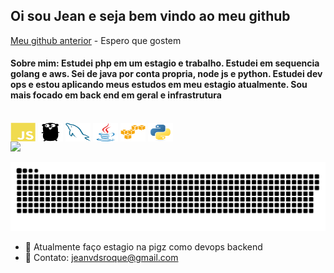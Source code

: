 ## Oi sou Jean e seja bem vindo ao meu github

[Meu github anterior](https://github.com/JeanVictor0) - Espero que gostem

#### Sobre mim: Estudei php em um estagio e trabalho. Estudei em sequencia golang e aws. Sei de java por conta propria, node js e python. Estudei dev ops e estou aplicando meus estudos em meu estagio atualmente. Sou mais focado em back end em geral e infrastrutura

</div>

<div style="display: inline_block"><br>
  <img align="center" alt="Jean-Js" height="30" width="40" src="https://raw.githubusercontent.com/devicons/devicon/master/icons/javascript/javascript-plain.svg">
  <img align="center" alt="Jean-Golang" height="30" width="40" src="https://raw.githubusercontent.com/devicons/devicon/master/icons/go/go-plain.svg">
  <img align="center" alt="Jean-Java" height="30" width="40" src="https://raw.githubusercontent.com/devicons/devicon/master/icons/mysql/mysql-original.svg">
  <img align="center" alt="Jean-Java" height="30" width="40" src="https://raw.githubusercontent.com/devicons/devicon/master/icons/java/java-original.svg">
  <img align="center" alt="Jean-Java" height="30" width="40" src="https://raw.githubusercontent.com/devicons/devicon/master/icons/amazonwebservices/amazonwebservices-original.svg">
  <img align="center" alt="Jean-Java" height="30" width="40" src="https://raw.githubusercontent.com/devicons/devicon/master/icons/python/python-original.svg">
</div>
  
<div> 
  <a href="https://www.linkedin.com/in/jean-victor-dos-santos-roque-b53b84236/" target="_blank"><img src="https://img.shields.io/badge/-LinkedIn-%230077B5?style=for-the-badge&logo=linkedin&logoColor=white" target="_blank"></a> 
 
  ![Snake animation](https://github.com/JeanV0/JeanV0/blob/output/github-contribution-grid-snake.svg)
 
</div>
 
- 🔭 Atualmente faço estagio na pigz como devops backend
- 👯 Contato: jeanvdsroque@gmail.com
